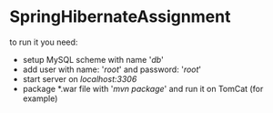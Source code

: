 # SpringHibernateAssignment

to run it you need:
- setup MySQL scheme with name '<i>db</i>' 
- add user with name: '<i>root</i>' and password: '<i>root</i>'
- start server on <i>localhost:3306</i>
- package *.war file with '<i>mvn package</i>' and run it on TomCat (for example)

